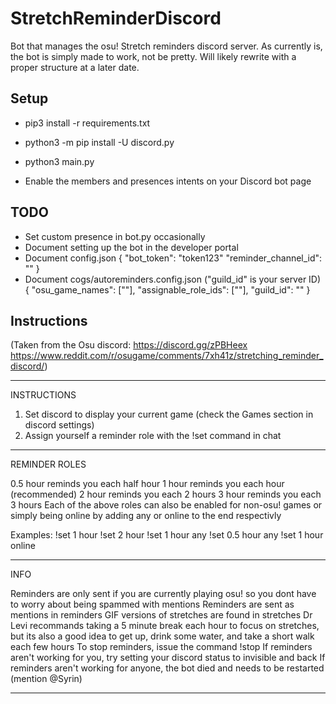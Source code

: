 # StretchReminderDiscord
Bot that manages the osu! Stretch reminders discord server.
As currently is, the bot is simply made to work, not be pretty.
Will likely rewrite with a proper structure at a later date.

## Setup

- pip3 install -r requirements.txt
- python3 -m pip install -U discord.py
- python3 main.py

- Enable the members and presences intents on your Discord bot page

## TODO
- Set custom presence in bot.py occasionally
- Document setting up the bot in the developer portal
- Document config.json
	{
	"bot_token": "token123"
	"reminder_channel_id": ""
	}
- Document cogs/autoreminders.config.json ("guild_id" is your server ID)
	{
	"osu_game_names": [""],
	"assignable_role_ids": [""],
	"guild_id": ""
	}

## Instructions
(Taken from the Osu discord: https://discord.gg/zPBHeex https://www.reddit.com/r/osugame/comments/7xh41z/stretching_reminder_discord/)

-----------------------------------------

INSTRUCTIONS

1. Set discord to display your current game (check the Games section in discord settings)
2. Assign yourself a reminder role with the !set command in chat

-----------------------------------------

REMINDER ROLES

0.5 hour reminds you each half hour
1 hour reminds you each hour (recommended)
2 hour reminds you each 2 hours
3 hour reminds you each 3 hours
Each of the above roles can also be enabled for non-osu! games or simply being online by adding any or online to the end respectivly

Examples:
!set 1 hour
!set 2 hour
!set 1 hour any
!set 0.5 hour any
!set 1 hour online

-----------------------------------------

INFO

Reminders are only sent if you are currently playing osu! so you dont have to worry about being spammed with mentions
Reminders are sent as mentions in reminders
GIF versions of stretches are found in stretches
Dr Levi recommands taking a 5 minute break each hour to focus on stretches, but its also a good idea to get up, drink some water, and take a short walk each few hours
To stop reminders, issue the command !stop
If reminders aren't working for you, try setting your discord status to invisible and back
If reminders aren't working for anyone, the bot died and needs to be restarted (mention @Syrin)

-----------------------------------------

